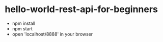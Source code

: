 # hello-world-rest-api-for-beginners


- npm install
- npm start
- open 'localhost/8888' in your browser
